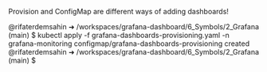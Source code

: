 Provision and ConfigMap are different ways of adding dashboards!


@rifaterdemsahin ➜ /workspaces/grafana-dashboard/6_Symbols/2_Grafana (main) $ kubectl apply -f grafana-dashboards-provisioning.yaml -n grafana-monitoring
configmap/grafana-dashboards-provisioning created
@rifaterdemsahin ➜ /workspaces/grafana-dashboard/6_Symbols/2_Grafana (main) $ 


